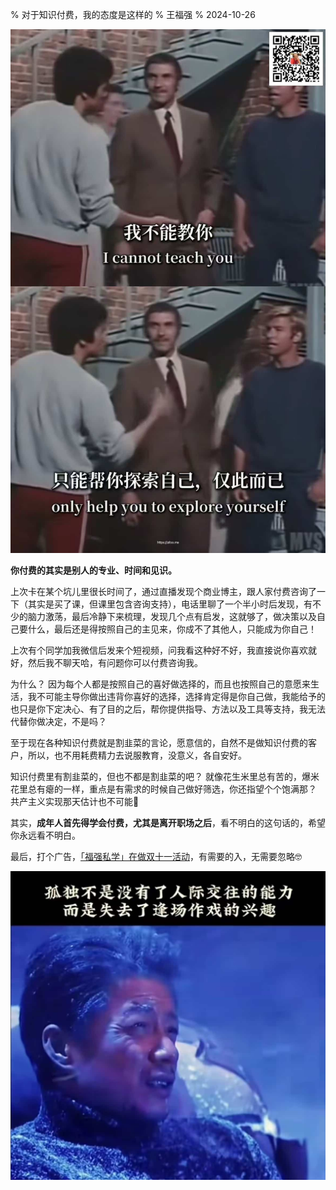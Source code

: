% 对于知识付费，我的态度是这样的
% 王福强
% 2024-10-26

![](./images/teach-help-explore.jpg)

**你付费的其实是别人的专业、时间和见识。**

上次卡在某个坑儿里很长时间了，通过直播发现个商业博主，跟人家付费咨询了一下（其实是买了课，但课里包含咨询支持），电话里聊了一个半小时后发现，有不少的脑力激荡，最后冷静下来梳理，发现几个点有启发，这就够了，做决策以及自己要什么，最后还是得按照自己的主见来，你成不了其他人，只能成为你自己！

上次有个同学加我微信后发来个短视频，问我看这种好不好，我直接说你喜欢就好，然后我不聊天哈，有问题你可以付费咨询我。

为什么？ 因为每个人都是按照自己的喜好做选择的，而且也按照自己的意愿来生活，我不可能主导你做出违背你喜好的选择，选择肯定得是你自己做，我能给予的也只是你下定决心、有了目的之后，帮你提供指导、方法以及工具等支持，我无法代替你做决定，不是吗？

至于现在各种知识付费就是割韭菜的言论，愿意信的，自然不是做知识付费的客户，所以，也不用耗费精力去说服教育，没意义，各自安好。

知识付费里有割韭菜的，但也不都是割韭菜的吧？ 就像花生米里总有苦的，爆米花里总有瘪的一样，重点是有需求的时候自己做好筛选，你还指望个个饱满那？ 共产主义实现那天估计也不可能🤣

其实，**成年人首先得学会付费，尤其是离开职场之后**，看不明白的这句话的，希望你永远看不明白。

最后，打个广告，[「福强私学」在做双十一活动](https://afoo.me/posts/2024-10-19-campaign-1111-of-kb.html)，有需要的入，无需要忽略🤓

![](./images/40341729942755_.pic.jpg)








